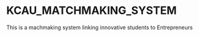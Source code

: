 # KCAU_MATCHMAKING_SYSTEM
This is a machmaking system linking  innovative students to Entrepreneurs
